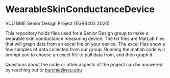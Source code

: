 # WearableSkinConductanceDevice
VCU BME Senior Design Project (EGRB402 2020)

This repository holds files used for a Senior Design
group to make a wearable skin conductance measuring 
device. The txt files are MatLab files that will graph
data from an excel file on your device. The excel files
show a few samples of data collected from our group. 
Running the matlab code will prompt you to choose an 
excel file to pull data from, and then graph it.

Questions about the code or other aspects of the project 
can be answered by reaching out to burchje@vcu.edu
